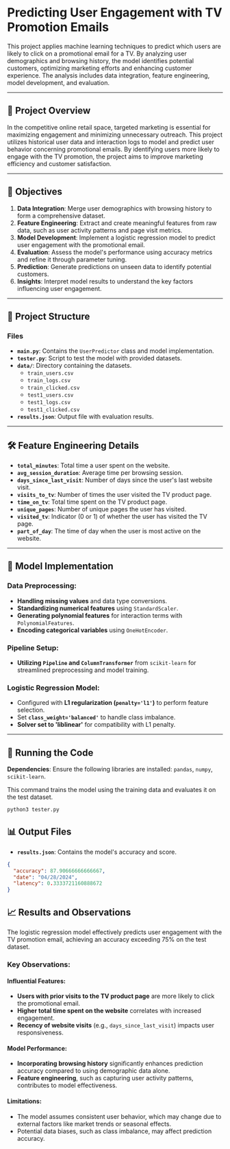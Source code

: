 # Predicting User Engagement with TV Promotion Emails

This project applies machine learning techniques to predict which users are likely to click on a promotional email for a TV. By analyzing user demographics and browsing history, the model identifies potential customers, optimizing marketing efforts and enhancing customer experience. The analysis includes data integration, feature engineering, model development, and evaluation.

---

## 📑 Project Overview

In the competitive online retail space, targeted marketing is essential for maximizing engagement and minimizing unnecessary outreach. This project utilizes historical user data and interaction logs to model and predict user behavior concerning promotional emails. By identifying users more likely to engage with the TV promotion, the project aims to improve marketing efficiency and customer satisfaction.

---

## 🎯 Objectives

1. **Data Integration**: Merge user demographics with browsing history to form a comprehensive dataset.
2. **Feature Engineering**: Extract and create meaningful features from raw data, such as user activity patterns and page visit metrics.
3. **Model Development**: Implement a logistic regression model to predict user engagement with the promotional email.
4. **Evaluation**: Assess the model's performance using accuracy metrics and refine it through parameter tuning.
5. **Prediction**: Generate predictions on unseen data to identify potential customers.
6. **Insights**: Interpret model results to understand the key factors influencing user engagement.

---

## 📁 Project Structure

### Files
- **`main.py`**: Contains the `UserPredictor` class and model implementation.
- **`tester.py`**: Script to test the model with provided datasets.
- **`data/`**: Directory containing the datasets.
  - `train_users.csv`
  - `train_logs.csv`
  - `train_clicked.csv`
  - `test1_users.csv`
  - `test1_logs.csv`
  - `test1_clicked.csv`
- **`results.json`**: Output file with evaluation results.

---

## 🛠️ Feature Engineering Details

- **`total_minutes`**: Total time a user spent on the website.
- **`avg_session_duration`**: Average time per browsing session.
- **`days_since_last_visit`**: Number of days since the user's last website visit.
- **`visits_to_tv`**: Number of times the user visited the TV product page.
- **`time_on_tv`**: Total time spent on the TV product page.
- **`unique_pages`**: Number of unique pages the user has visited.
- **`visited_tv`**: Indicator (0 or 1) of whether the user has visited the TV page.
- **`part_of_day`**: The time of day when the user is most active on the website.

---

## 🔧 Model Implementation

### Data Preprocessing:
- **Handling missing values** and data type conversions.
- **Standardizing numerical features** using `StandardScaler`.
- **Generating polynomial features** for interaction terms with `PolynomialFeatures`.
- **Encoding categorical variables** using `OneHotEncoder`.

### Pipeline Setup:
- **Utilizing `Pipeline` and `ColumnTransformer`** from `scikit-learn` for streamlined preprocessing and model training.

### Logistic Regression Model:
- Configured with **L1 regularization (`penalty='l1'`)** to perform feature selection.
- Set **`class_weight='balanced'`** to handle class imbalance.
- **Solver set to 'liblinear'** for compatibility with L1 penalty.

---

## 🚀 Running the Code

**Dependencies**: Ensure the following libraries are installed: `pandas`, `numpy`, `scikit-learn`.

This command trains the model using the training data and evaluates it on the test dataset.

```bash
python3 tester.py
```

## 📊 Output Files

- **`results.json`**: Contains the model's accuracy and score.

```json
{
  "accuracy": 87.90666666666667,
  "date": "04/28/2024",
  "latency": 0.3333721160888672
}
```

## 📈 Results and Observations

The logistic regression model effectively predicts user engagement with the TV promotion email, achieving an accuracy exceeding 75% on the test dataset.

### Key Observations:

#### Influential Features:
- **Users with prior visits to the TV product page** are more likely to click the promotional email.
- **Higher total time spent on the website** correlates with increased engagement.
- **Recency of website visits** (e.g., `days_since_last_visit`) impacts user responsiveness.

#### Model Performance:
- **Incorporating browsing history** significantly enhances prediction accuracy compared to using demographic data alone.
- **Feature engineering**, such as capturing user activity patterns, contributes to model effectiveness.

#### Limitations:
- The model assumes consistent user behavior, which may change due to external factors like market trends or seasonal effects.
- Potential data biases, such as class imbalance, may affect prediction accuracy.
